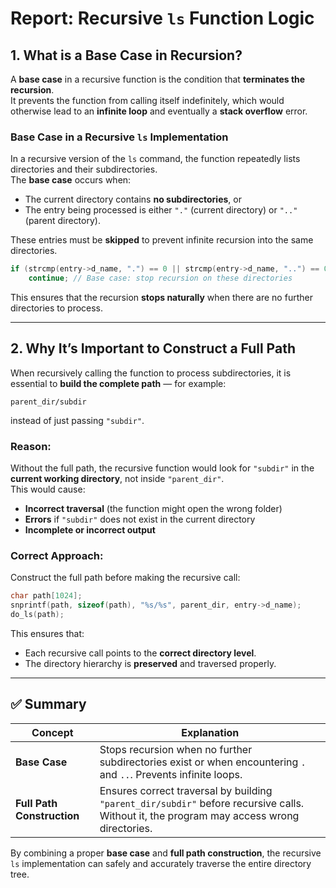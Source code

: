 
# Report: Recursive `ls` Function Logic

## 1. What is a Base Case in Recursion?

A **base case** in a recursive function is the condition that **terminates the recursion**.  
It prevents the function from calling itself indefinitely, which would otherwise lead to an **infinite loop** and eventually a **stack overflow** error.

### Base Case in a Recursive `ls` Implementation
In a recursive version of the `ls` command, the function repeatedly lists directories and their subdirectories.  
The **base case** occurs when:
- The current directory contains **no subdirectories**, or  
- The entry being processed is either `"."` (current directory) or `".."` (parent directory).

These entries must be **skipped** to prevent infinite recursion into the same directories.

```c
if (strcmp(entry->d_name, ".") == 0 || strcmp(entry->d_name, "..") == 0)
    continue; // Base case: stop recursion on these directories
```

This ensures that the recursion **stops naturally** when there are no further directories to process.

---

## 2. Why It’s Important to Construct a Full Path

When recursively calling the function to process subdirectories, it is essential to **build the complete path** — for example:

```
parent_dir/subdir
```

instead of just passing `"subdir"`.

### Reason:
Without the full path, the recursive function would look for `"subdir"` in the **current working directory**, not inside `"parent_dir"`.  
This would cause:
- **Incorrect traversal** (the function might open the wrong folder)
- **Errors** if `"subdir"` does not exist in the current directory
- **Incomplete or incorrect output**

### Correct Approach:
Construct the full path before making the recursive call:

```c
char path[1024];
snprintf(path, sizeof(path), "%s/%s", parent_dir, entry->d_name);
do_ls(path);
```

This ensures that:
- Each recursive call points to the **correct directory level**.
- The directory hierarchy is **preserved** and traversed properly.

---

## ✅ Summary

| Concept | Explanation |
|----------|--------------|
| **Base Case** | Stops recursion when no further subdirectories exist or when encountering `.` and `..`. Prevents infinite loops. |
| **Full Path Construction** | Ensures correct traversal by building `"parent_dir/subdir"` before recursive calls. Without it, the program may access wrong directories. |

By combining a proper **base case** and **full path construction**, the recursive `ls` implementation can safely and accurately traverse the entire directory tree.
